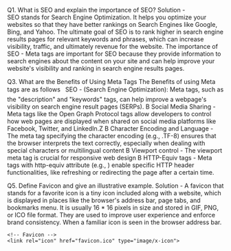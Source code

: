 Q1. What is SEO and explain the importance of SEO? 
Solution -  
SEO stands for Search Engine Optimization. It helps you optimize your websites so that they have better  rankings on  Search Engines like Google, Bing, and Yahoo. 
The ultimate goal of SEO is to rank higher in search engine results pages for relevant keywords and phrases,  which can increase visibility, traffic, and ultimately revenue for the website. 
The importance of SEO - 
Meta tags are important for SEO because they provide information to search engines about the content on your  site and can help improve your website's visibility and ranking in search engine results pages.  

Q3. What are the Benefits of Using Meta Tags 
The Benefits of using Meta tags are as follows  
 SEO - (Search Engine Optimization): Meta tags, such as the "description" and "keywords" tags, can help  improve a webpage's visibility on search engine result pages (SERPs). 
B Social Media Sharing -  Meta tags like the Open Graph Protocol tags allow developers to control how web  pages are displayed when shared on social media platforms like Facebook, Twitter, and LinkedIn.Z B Character Encoding and Language -  The meta tag specifying the character encoding (e.g., .TF-8) ensures  that the browser interprets the text correctly, especially when dealing with special characters or multilingual  content 
B Viewport control - The viewport meta tag is crucial for responsive web design 
B HTTP-Equiv tags -  Meta tags with http-equiv attribute (e.g., <meta http-equiv="refresh">) enable specific  HTTP header functionalities, like refreshing or redirecting the page after a certain time. 

Q5. Define Favicon and give an illustrative example. 
Solution - 
A favicon that stands for a favorite icon is a tiny icon included along with a website, which is displayed in places  like the browser's address bar, page tabs, and bookmarks menu. It is usually 16 * 16 pixels in size and stored in  GIF, PNG, or ICO file format. 
They are used to improve user experience and enforce brand consistency. When a familiar icon is seen in the  browser address bar. 
<!DOCTYPE html> 
<html lang="en"> 
<head> 
    <meta charset="UTF-8"> 
    <meta name="viewport" content="width=device-width, initial-scale=1.0">     <title>BookWorld - Your Online Bookstore</title> 
     
    <!-- Favicon --> 
    <link rel="icon" href="favicon.ico" type="image/x-icon"> 
</head> 
<body> 
</body>
